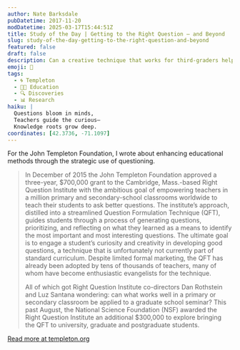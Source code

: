 ```yaml
---
author: Nate Barksdale
pubDatetime: 2017-11-20
modDatetime: 2025-03-17T15:44:51Z
title: Study of the Day | Getting to the Right Question — and Beyond
slug: study-of-the-day-getting-to-the-right-question-and-beyond
featured: false
draft: false
description: Can a creative technique that works for third-graders help grad students launch their research careers?
emoji: 🤔
tags:
  - 🌀 Templeton
  - 👩‍🏫 Education
  - 🔍 Discoveries
  - 📊 Research
haiku: |
  Questions bloom in minds,  
  Teachers guide the curious—  
  Knowledge roots grow deep.
coordinates: [42.3736, -71.1097]
---
```


For the John Templeton Foundation, I wrote about enhancing educational methods through the strategic use of questioning.

> In December of 2015 the John Templeton Foundation approved a three-year, $700,000 grant to the Cambridge, Mass.-based Right Question Institute with the ambitious goal of empowering teachers in a million primary and secondary-school classrooms worldwide to teach their students to ask better questions. The institute’s approach, distilled into a streamlined Question Formulation Technique (QFT), guides students through a process of generating questions, prioritizing, and reflecting on what they learned as a means to identify the most important and most interesting questions. The ultimate goal is to engage a student’s curiosity and creativity in developing good questions, a technique that is unfortunately not currently part of standard curriculum. Despite limited formal marketing, the QFT has already been adopted by tens of thousands of teachers, many of whom have become enthusiastic evangelists for the technique.
>
> All of which got Right Question Institute co-directors Dan Rothstein and Luz Santana wondering: can what works well in a primary or secondary classroom be applied to a graduate school seminar? This past August, the National Science Foundation (NSF) awarded the Right Question Institute an additional $300,000 to explore bringing the QFT to university, graduate and postgraduate students.

[Read more at templeton.org](https://www.templeton.org/news/getting-right-question-beyond)
